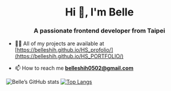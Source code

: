 <h1 align="center">Hi 👋, I'm Belle</h1>
<h3 align="center">A passionate frontend developer from Taipei</h3>

- 👨‍💻 All of my projects are available at [https://belleshih.github.io/HS_profolio/](https://belleshih.github.io/HS_PORTFOLIO/)

- 📫 How to reach me **belleshih0502@gmail.com**

</p>

![Belle’s GitHub stats](https://github-readme-stats.vercel.app/api?belleshih=anuraghazra&show_icons=true&gotham=radical)
[![Top Langs](https://github-readme-stats.vercel.app/api/top-langs/?belleshih=anuraghazra&layout=compact)](https://github.com/anuraghazra/github-readme-stats)

<!-- <p><img align="left" src="https://github-readme-stats.vercel.app/api/top-langs?username=belleshih&show_icons=true&title_color=01bc8d&bg_color=fafafa&locale=en&layout=compact" alt="belleshih" /></p>

<p>&nbsp;<img align="center" src="https://github-readme-stats.vercel.app/api?username=belleshih&show_icons=true&title_color=01bc8d&bg_color=fafafa&locale=en" alt="belleshih" /></p>
 -->
